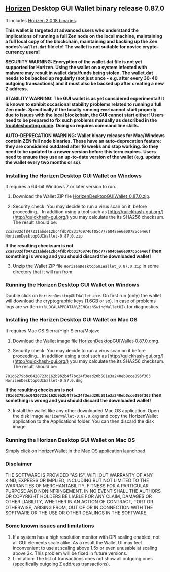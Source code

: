 ## [Horizen](https://horizen.global/) Desktop GUI Wallet binary release 0.87.0

It includes [Horizen 2.0.18 binaries](https://github.com/ZencashOfficial/zen/releases/tag/v2.0.18). 

**This wallet is targeted at advanced users who understand the implications of running a full Zen node on**
**the local machine, maintaining a full local copy of the blockchain, maintaining and backing up the**
**Zen nodes's `wallet.dat` file etc! The wallet is not suitable for novice crypto-currency users!**

**SECURITY WARNING: Encryption of the wallet.dat file is not yet supported for Horizen. Using the wallet** 
**on a system infected with malware may result in wallet data/funds being stolen. The**
**wallet.dat needs to be backed up regularly (not just once - e.g. after every 30-40**
**outgoing transactions) and it must also be backed up after creating a new Z address.**

**STABILITY WARNING: The GUI wallet is as yet considered experimental! It is known to exhibit occasional stability problems related to running a full Zen node.**
**Specifically if the locally running `zend` cannot start properly due to issues with the local blockchain, the GUI cannot start either!**
**Users need to be prepared to fix such problems manually as described in the [troubleshooting guide](TroubleshootingGuide.md).**
**Doing so requires command line skills.**

**AUTO-DEPRECATION WARNING: Wallet binary releases for Mac/Windows contain ZEN full node binaries. These have an auto-deprecation feature:**
**they are considered outdated after 16 weeks and stop working. So they need to be updated to a newer version before this term expires.**
**Users need to ensure they use an up-to-date version of the wallet (e.g. update the wallet every two months or so).**

### Installing the Horizen Desktop GUI Wallet on Windows

It requires a 64-bit Windows 7 or later version to run.

1. Download the Wallet ZIP file 
[HorizenDesktopGUIWallet_0.87.0.zip](https://github.com/ZencashOfficial/zencash-swing-wallet-ui/releases/download/0.87.0/HorizenDesktopGUIWallet-0.87.0.zip). 

2. Security check: You may decide to run a virus scan on it, before proceeding... In addition using a tool 
such as [http://quickhash-gui.org/](http://quickhash-gui.org/) you may calculate the its SHA256 checksum. The 
result should be:
```
2caa932df847211abde12bc4fdb7b831769746f05c7776848ee6e00785ce4e6f  HorizenDesktopGUIWallet-0.87.0.zip
```
**If the resulting checksum is not `2caa932df847211abde12bc4fdb7b831769746f05c7776848ee6e00785ce4e6f` then**
**something is wrong and you should discard the downloaded wallet!**

3. Unzip the Wallet ZIP file `HorizenDesktopGUIWallet_0.87.0.zip` in some directory that it will run from.
   
### Running the Horizen Desktop GUI Wallet on Windows

Double click on `HorizenDesktopGUIWallet.exe`. On first run (only) the wallet will download the cryptographic keys 
(1.6GB or so). In case of problems logs are written in `%LOCALAPPDATA%\ZENCashSwingWalletUI\` for diagnostics.

### Installing the Horizen Desktop GUI Wallet on Mac OS

It requires Mac OS Sierra/High Sierra/Mojave.

1. Download the Wallet image file
[HorizenDesktopGUIWallet-0.87.0.dmg](https://github.com/ZencashOfficial/zencash-swing-wallet-ui/releases/download/0.87.0/HorizenDesktopGUIWallet-0.87.0.dmg).

2. Security check: You may decide to run a virus scan on it before proceeding... In addition using a tool
such as [http://quickhash-gui.org/](http://quickhash-gui.org/) you may calculate the its SHA256 checksum. The
result should be:
```
701d6279bbc0420723d162b9b2b4f7bc24f3ead20b581e3a240eb8cce096f303  HorizenDesktopGUIWallet-0.87.0.dmg
```
**If the resulting checksum is not `701d6279bbc0420723d162b9b2b4f7bc24f3ead20b581e3a240eb8cce096f303` then**
**something is wrong and you should discard the downloaded wallet!**

3. Install the wallet like any other downloaded Mac OS application: Open the disk image `HorizenWallet-0.87.0.dmg`
and copy the HorizenWallet application to the Applications folder. You can then discard the disk image.

### Running the Horizen Desktop GUI Wallet on Mac OS

Simply click on HorizenWallet in the Mac OS application launchpad.

### Disclaimer

THE SOFTWARE IS PROVIDED "AS IS", WITHOUT WARRANTY OF ANY KIND, EXPRESS OR
IMPLIED, INCLUDING BUT NOT LIMITED TO THE WARRANTIES OF MERCHANTABILITY,
FITNESS FOR A PARTICULAR PURPOSE AND NONINFRINGEMENT. IN NO EVENT SHALL THE
AUTHORS OR COPYRIGHT HOLDERS BE LIABLE FOR ANY CLAIM, DAMAGES OR OTHER
LIABILITY, WHETHER IN AN ACTION OF CONTRACT, TORT OR OTHERWISE, ARISING FROM,
OUT OF OR IN CONNECTION WITH THE SOFTWARE OR THE USE OR OTHER DEALINGS IN THE
SOFTWARE.

### Some known issues and limitations
1. If a system has a high resolution monitor with DPI scaling enabled, not all GUI elements scale alike.
As a result the Wallet UI may feel inconvenient to use at scaling above 1.5x or even unusable at scaling above 3x.
This problem will be fixed in future versions.
1. Limitation: The list of transactions does not show all outgoing ones (specifically outgoing Z address 
transactions).  
